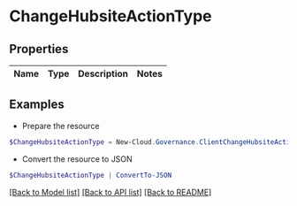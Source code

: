 # ChangeHubsiteActionType
## Properties

Name | Type | Description | Notes
------------ | ------------- | ------------- | -------------

## Examples

- Prepare the resource
```powershell
$ChangeHubsiteActionType = New-Cloud.Governance.ClientChangeHubsiteActionType 
```

- Convert the resource to JSON
```powershell
$ChangeHubsiteActionType | ConvertTo-JSON
```

[[Back to Model list]](../README.md#documentation-for-models) [[Back to API list]](../README.md#documentation-for-api-endpoints) [[Back to README]](../README.md)

